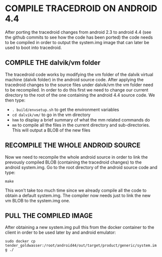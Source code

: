 # COMPILE TRACEDROID ON ANDROID 4.4

After porting the tracedroid changes from android 2.3 to android 4.4
(see the github commits to see how the code has been ported) the code
needs to be compiled in order to output the system.img image that can
later be used to boot into tracedroid. 

## COMPILE THE dalvik/vm folder

The tracedroid code works by modifying the vm folder of the dalvik
virtual machine (dalvik folder) in the android source code. After
applying the tracedroid changes to the source files under dalvik/vm
the vm folder need to be recompiled. In order to do this first we need
to change our current directory to the root of the one containing the
android 4.4 source code. We then type:

- `. build/envsetup.sh` to get the environment variables
- `cd dalvik/vm/` to go in the vm directory
- `hmm` to display a brief summary of what the mm related commands do 
- `mm` to compile all the files in the current directory and
  sub-directories. This will output a BLOB of the new files
  
## RECOMPILE THE WHOLE ANDROID SOURCE

Now we need to recompile the whole android source in order to link the
prevously compiled BLOB (containing the tracedroid changes) to the
android system.img. Go to the root directory of the android source
code and type:

`make`

This won't take too much time since we already compile all the code to
obtain a default system.img. The compiler now needs just to link the
new vm BLOB to the system.img one.

## PULL THE COMPILED IMAGE

After obtaining a new system.img pull this from the docker container
to the client in order to be used later by and android emulator:

`sudo docker cp tender_goldwasser:/root/android44/out/target/product/generic/system.img ./`
